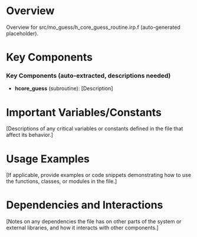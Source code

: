 # Overview

Overview for src/mo_guess/h_core_guess_routine.irp.f (auto-generated placeholder).

# Key Components

### Key Components (auto-extracted, descriptions needed)
- **hcore_guess** (subroutine): [Description]

# Important Variables/Constants

[Descriptions of any critical variables or constants defined in the file that affect its behavior.]

# Usage Examples

[If applicable, provide examples or code snippets demonstrating how to use the functions, classes, or modules in the file.]

# Dependencies and Interactions

[Notes on any dependencies the file has on other parts of the system or external libraries, and how it interacts with other components.]
